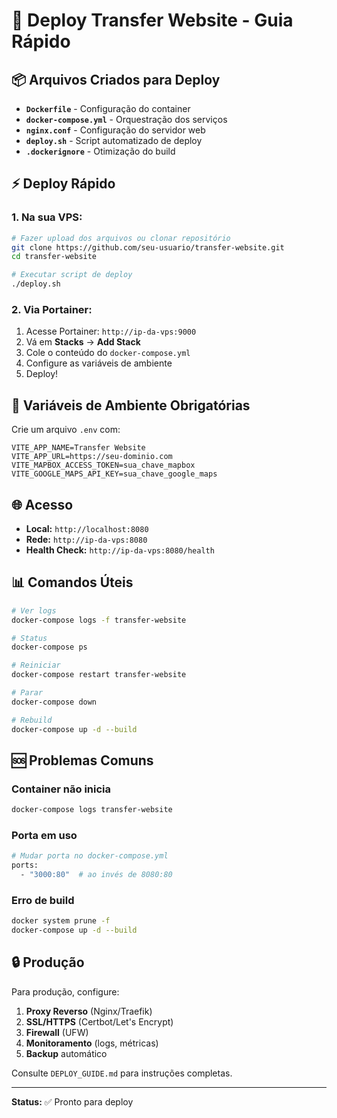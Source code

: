 # 🚀 Deploy Transfer Website - Guia Rápido

## 📦 Arquivos Criados para Deploy

- **`Dockerfile`** - Configuração do container
- **`docker-compose.yml`** - Orquestração dos serviços
- **`nginx.conf`** - Configuração do servidor web
- **`deploy.sh`** - Script automatizado de deploy
- **`.dockerignore`** - Otimização do build

## ⚡ Deploy Rápido

### 1. Na sua VPS:

```bash
# Fazer upload dos arquivos ou clonar repositório
git clone https://github.com/seu-usuario/transfer-website.git
cd transfer-website

# Executar script de deploy
./deploy.sh
```

### 2. Via Portainer:

1. Acesse Portainer: `http://ip-da-vps:9000`
2. Vá em **Stacks** → **Add Stack**
3. Cole o conteúdo do `docker-compose.yml`
4. Configure as variáveis de ambiente
5. Deploy!

## 🔧 Variáveis de Ambiente Obrigatórias

Crie um arquivo `.env` com:

```env
VITE_APP_NAME=Transfer Website
VITE_APP_URL=https://seu-dominio.com
VITE_MAPBOX_ACCESS_TOKEN=sua_chave_mapbox
VITE_GOOGLE_MAPS_API_KEY=sua_chave_google_maps
```

## 🌐 Acesso

- **Local:** `http://localhost:8080`
- **Rede:** `http://ip-da-vps:8080`
- **Health Check:** `http://ip-da-vps:8080/health`

## 📊 Comandos Úteis

```bash
# Ver logs
docker-compose logs -f transfer-website

# Status
docker-compose ps

# Reiniciar
docker-compose restart transfer-website

# Parar
docker-compose down

# Rebuild
docker-compose up -d --build
```

## 🆘 Problemas Comuns

### Container não inicia
```bash
docker-compose logs transfer-website
```

### Porta em uso
```bash
# Mudar porta no docker-compose.yml
ports:
  - "3000:80"  # ao invés de 8080:80
```

### Erro de build
```bash
docker system prune -f
docker-compose up -d --build
```

## 🔒 Produção

Para produção, configure:

1. **Proxy Reverso** (Nginx/Traefik)
2. **SSL/HTTPS** (Certbot/Let's Encrypt)
3. **Firewall** (UFW)
4. **Monitoramento** (logs, métricas)
5. **Backup** automático

Consulte `DEPLOY_GUIDE.md` para instruções completas.

---

**Status:** ✅ Pronto para deploy 